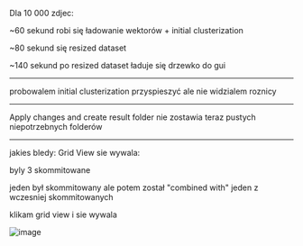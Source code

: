 Dla 10 000 zdjec:

~60 sekund robi się ładowanie wektorów + initial clusterization

~80 sekund się resized dataset

~140 sekund po resized dataset ładuje się drzewko do gui
____________________________________________
probowalem initial clusterization przyspieszyć ale nie widzialem roznicy
____________________________________________
Apply changes and create result folder nie zostawia teraz pustych niepotrzebnych folderów
____________________________________________

jakies bledy:
Grid View sie wywala:

byly 3 skommitowane

jeden był skommitowany ale potem został "combined with" jeden z wczesniej skommitowanych

klikam grid view i sie wywala

![image](https://github.com/macius06xd/In-ynieryjka/assets/80836050/5de73b24-c32c-41fb-9c50-3df854c6f73a)




